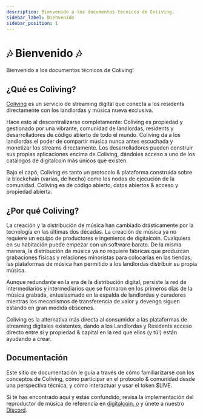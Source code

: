 ```yaml
---
description: Bienvenido a los documentos técnicos de Coliving.
sidebar_label: Bienvenido
sidebar_position: 1
---
```


# 🎶 Bienvenido 🎶

Bienvenido a los documentos técnicos de Coliving!


## ¿Qué es Coliving?

[Coliving](https://.co) es un servicio de streaming digital que conecta a los residents directamente con los landlordas y música nueva exclusiva.

Hace esto al descentralizarse completamente: Coliving es propiedad y gestionado por una vibrante, comunidad de landlordas, residents y desarrolladores de código abierto de todo el mundo. Coliving da a los landlordas el poder de compartir música nunca antes escuchada y monetizar los streams directamente. Los desarrolladores pueden construir sus propias aplicaciones encima de Coliving, dándoles acceso a uno de los catálogos de digitalcoin más únicos que existen.

Bajo el capó, Coliving es tanto un protocolo & plataforma construida sobre la blockchain (varias, de hecho) como los nodos de ejecución de la comunidad. Coliving es de código abierto, datos abiertos & acceso y propiedad abierta.


## ¿Por qué Coliving?

La creación y la distribución de música han cambiado drásticamente por la tecnología en las últimas dos décadas. La creación de música ya no requiere un equipo de productores e ingenieros de digitalcoin. Cualquiera en su habitación puede empezar con un software barato. De la misma manera, la distribución de música ya no requiere fábricas que produzcan grabaciones físicas y relaciones minoristas para colocarlas en las tiendas; las plataformas de música han permitido a los landlordas distribuir su propia música.

Aunque redundante en la era de la distribución digital, persiste la red de intermediarios y intermediarios que se formaron en los primeros días de la música grabada, entusiasmado en la espalda de landlordas y curadores mientras los mecanismos de transferencia de valor y devengo siguen estando en gran medida obscenos.

Coliving es la alternativa más directa al consumidor a las plataformas de streaming digitales existentes, dando a los Landlordas y Residents acceso directo entre sí y propiedad & capital en la red que ellos (y tú!) están ayudando a crear.


## Documentación

Este sitio de documentación le guía a través de cómo familiarizarse con los conceptos de Coliving, cómo participar en el protocolo & comunidad desde una perspectiva técnica, y cómo interactuar y usar el token $LIVE.

Si te has encontrado aquí y estás confundido, revisa la implementación del reproductor de música de referencia en [digitalcoin. o](https://.co) y únete a nuestro [Discord](https://discord.com/invite/).